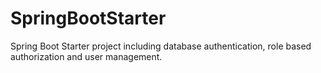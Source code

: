 # SpringBootStarter
Spring Boot Starter project including database authentication, role based authorization and user management.
